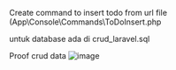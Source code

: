 Create command to insert todo from url file (App\Console\Commands\ToDoInsert.php

untuk database ada di crud_laravel.sql

Proof crud data
![image](https://user-images.githubusercontent.com/61044174/190382498-d5f0ebf4-3a34-4a69-99e2-e409fb44308b.png)
